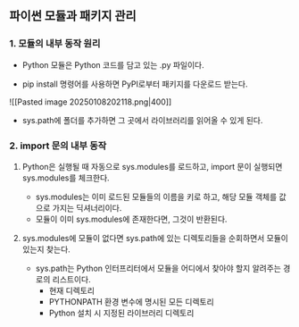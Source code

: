 ## 파이썬 모듈과 패키지 관리
### 1. 모듈의 내부 동작 원리
- Python 모듈은 Python 코드를 담고 있는 .py 파일이다.

 - pip install 명령어를 사용하면 PyPI로부터 패키지를 다운로드 받는다.


![[Pasted image 20250108202118.png|400]]
- sys.path에 폴더를 추가하면 그 곳에서 라이브러리를 읽어올 수 있게 된다.

### 2. import 문의 내부 동작
1. Python은 실행될 때 자동으로 sys.modules를 로드하고, import 문이 실행되면 sys.modules를 체크한다.
	- sys.modules는 이미 로드된 모듈들의 이름을 키로 하고, 해당 모듈 객체를 값으로 가지는 딕셔너리이다.
	- 모듈이 이미 sys.modules에 존재한다면, 그것이 반환된다.

2. sys.modules에 모듈이 없다면 sys.path에 있는 디렉토리들을 순회하면서 모듈이 있는지 찾는다.
	- sys.path는 Python 인터프리터에서 모듈을 어디에서 찾아야 할지 알려주는 경로의 리스트이다. 
		- 현재 디렉토리
		- PYTHONPATH  환경 변수에 명시된 모든 디렉토리
		- Python 설치 시 지정된 라이브러리 디렉토리